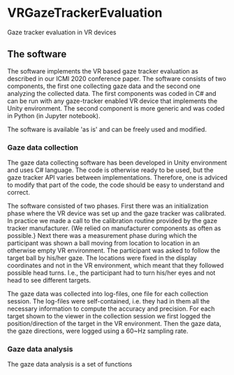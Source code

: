 # VRGazeTrackerEvaluation
Gaze tracker evaluation in VR devices

## The software
The software implements the VR based gaze tracker evaluation as described in our ICMI 2020 conference paper.
The software consists of two components, the first one collecting gaze data and the second one analyzing the collected data. 
The first components was coded in C# and can be run with any gaze-tracker enabled VR device that implements the Unity environment. 
The second component is more generic and was coded in Python (in Jupyter notebook).

The software is available 'as is' and can be freely used and modified.

### Gaze data collection

The gaze data collecting software has been developed in Unity environment and uses C# language.
The code is otherwise ready to be used, but the gaze tracker API varies between implementations.
Therefore, one is adviced to modify that part of the code, the code should be easy to understand and correct.

The software consisted of two phases.
First there was an initialization phase where the VR device was set up and the gaze tracker was calibrated.
In practice we made a call to the calibration routine provided by the gaze tracker manufacturer. 
(We relied on manufacturer components as often as possible.}
Next there was a measurement phase during which the participant was shown a ball moving from location to location in an otherwise empty VR environment.
The participant was asked to follow the target ball by his/her gaze.
The locations were fixed in the display coordinates and not in the VR environment, which meant that they followed possible head turns. 
I.e., the participant had to turn his/her eyes and not head to see different targets.

The gaze data was collected into log-files, one file for each collection session.
The log-files were self-contained, i.e. they had in them all the necessary information to compute the accuracy and precision.
For each target shown to the viewer in the collection session we first logged the position/direction of the target in the VR environment.
Then the gaze data, the gaze directions, were logged using a 60~Hz sampling rate.

### Gaze data analysis

The gaze data analysis is a set of functions 
